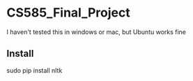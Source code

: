 # CS585_Final_Project

I haven't tested this in windows or mac, but Ubuntu works fine

## Install

sudo pip install nltk
